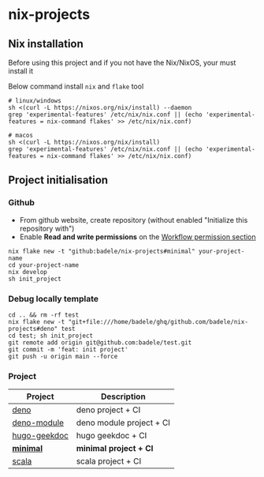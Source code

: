 # nix-projects

## Nix installation

Before using this project and if you not have the Nix/NixOS, your must install
it

Below command install `nix` and `flake` tool

```shell
# linux/windows
sh <(curl -L https://nixos.org/nix/install) --daemon
grep 'experimental-features' /etc/nix/nix.conf || (echo 'experimental-features = nix-command flakes' >> /etc/nix/nix.conf)

# macos 
sh <(curl -L https://nixos.org/nix/install)
grep 'experimental-features' /etc/nix/nix.conf || (echo 'experimental-features = nix-command flakes' >> /etc/nix/nix.conf)
```

## Project initialisation

### Github

- From github website, create repository (without enabled "Initialize this
  repository with")
- Enable **Read and write permissions** on the
  [Workflow permission section](https://github.com/badele/test/settings/actions)

```shell
nix flake new -t "github:badele/nix-projects#minimal" your-project-name
cd your-project-name
nix develop
sh init_project
```

### Debug locally template

```shell
cd .. && rm -rf test
nix flake new -t "git+file:///home/badele/ghq/github.com/badele/nix-projects#deno" test
cd test; sh init_project
git remote add origin git@github.com:badele/test.git
git commit -m 'feat: init project'
git push -u origin main --force
```

### Project

| Project                                | Description              |
| -------------------------------------- | ------------------------ |
| [deno](projects/deno)                  | deno project + CI        |
| [deno-module](/projects/deno-module)   | deno module project + CI |
| [hugo-geekdoc](/projects/hugo-geekdoc) | hugo geekdoc + CI        |
| [**minimal**](projects/minimal)        | **minimal project + CI** |
| [scala](projects/scala)                | scala project + CI       |
